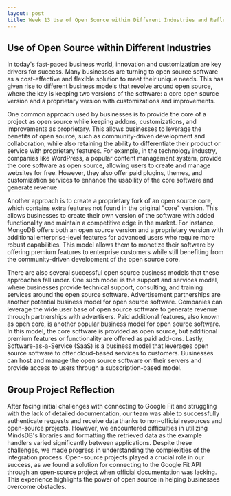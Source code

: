 ```yaml
---
layout: post
title: Week 13 Use of Open Source within Different Industries and Reflection on the Group Project
---
```



## Use of Open Source within Different Industries
In today's fast-paced business world, innovation and customization are key drivers for success. Many businesses are turning to open source software as a cost-effective and flexible solution to meet their unique needs. This has given rise to different business models that revolve around open source, where the key is keeping two versions of the software: a core open source version and a proprietary version with customizations and improvements.
<!--more-->

One common approach used by businesses is to provide the core of a project as open source while keeping addons, customizations, and improvements as proprietary. This allows businesses to leverage the benefits of open source, such as community-driven development and collaboration, while also retaining the ability to differentiate their product or service with proprietary features. For example, in the technology industry, companies like WordPress, a popular content management system, provide the core software as open source, allowing users to create and manage websites for free. However, they also offer paid plugins, themes, and customization services to enhance the usability of the core software and generate revenue.

Another approach is to create a proprietary fork of an open source core, which contains extra features not found in the original "core" version. This allows businesses to create their own version of the software with added functionality and maintain a competitive edge in the market. For instance, MongoDB offers both an open source version and a proprietary version with additional enterprise-level features for advanced users who require more robust capabilities. This model allows them to monetize their software by offering premium features to enterprise customers while still benefiting from the community-driven development of the open source core.

There are also several successful open source business models that these approaches fall under. One such model is the support and services model, where businesses provide technical support, consulting, and training services around the open source software. Advertisement partnerships are another potential business model for open source software. Companies can leverage the wide user base of open source software to generate revenue through partnerships with advertisers. Paid additional features, also known as open core, is another popular business model for open source software. In this model, the core software is provided as open source, but additional premium features or functionality are offered as paid add-ons. Lastly, Software-as-a-Service (SaaS) is a business model that leverages open source software to offer cloud-based services to customers. Businesses can host and manage the open source software on their servers and provide access to users through a subscription-based model.


## Group Project Reflection
After facing initial challenges with connecting to Google Fit and struggling with the lack of detailed documentation, our team was able to successfully authenticate requests and receive data thanks to non-official resources and open-source projects. However, we encountered difficulties in utilizing MindsDB's libraries and formatting the retrieved data as the example handlers varied significantly between applications. Despite these challenges, we made progress in understanding the complexities of the integration process. Open-source projects played a crucial role in our success, as we found a solution for connecting to the Google Fit API through an open-source project when official documentation was lacking. This experience highlights the power of open source in helping businesses overcome obstacles.